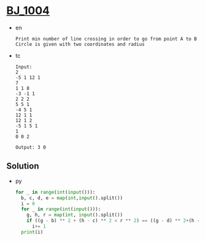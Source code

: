 # [BJ_1004](https://acmicpc.net/problem/1004)

* en

  ```en
  Print min number of line crossing in order to go from point A to B
  Circle is given with two coordinates and radius
  ```

* tc

  ```tc
  Input:
  2
  -5 1 12 1
  7
  1 1 8
  -3 -1 1
  2 2 2
  5 5 1
  -4 5 1
  12 1 1
  12 1 2
  -5 1 5 1
  1
  0 0 2

  Output: 3 0
  ```

## Solution

* py

  ```py
  for _ in range(int(input())):
    b, c, d, e = map(int,input().split())
    i = 0
    for _ in range(int(input())):
      g, h, r = map(int, input().split())
      if ((g - b) ** 2 + (h - c) ** 2 < r ** 2) == ((g - d) ** 2+(h - e) ** 2 > r ** 2):
        i+= 1
    print(i)
  ```
